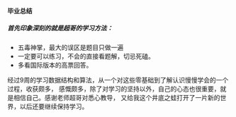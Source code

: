 #### 毕业总结



##### 首先印象深刻的就是超哥的学习方法：

-  五毒神掌，最大的误区是题目只做一遍
- 一定要可以练习，不会的直接看题解，切忌死磕。
- 多看国际版本的高票回答。


经过9周的学习数据结构和算法，从一个对这些零基础到了解认识慢慢学会的一个过程，收获颇多，
感慨颇多，除了对学习的坚持以外，自己的心态也很重要，就是相信自己。感谢老师超哥对悉心教导，
又给我这个井底之蛙打开了一片新的世界，以后还要继续保持学习。